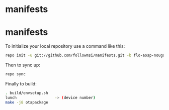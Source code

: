 # manifests

manifests
===========

To initialize your local repository use a command like this:
````bash
repo init -u git://github.com/followmsi/manifests.git -b flo-aosp-nougat
````
Then to sync up:
````bash
repo sync
````
Finally to build:
````bash
. build/envsetup.sh
lunch                 -> (device number)
make -j8 otapackage
````



